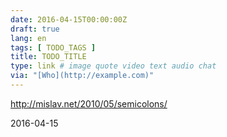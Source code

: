 ```yaml
---
date: 2016-04-15T00:00:00Z
draft: true
lang: en
tags: [ TODO_TAGS ]
title: TODO_TITLE
type: link # image quote video text audio chat
via: "[Who](http://example.com)"
---
```


<http://mislav.net/2010/05/semicolons/>

2016-04-15



